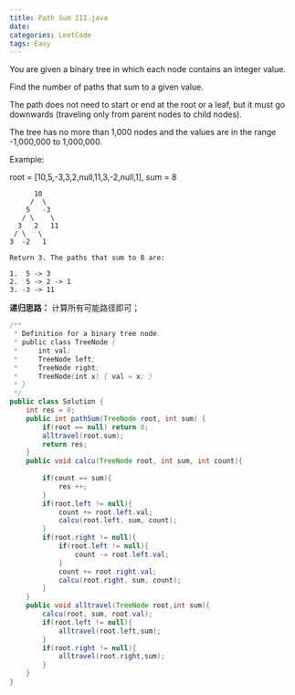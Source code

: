 ```yaml
---
title: Path Sum III.java
date: 
categories: LeetCode
tags: Easy
---
```

You are given a binary tree in which each node contains an integer value.

Find the number of paths that sum to a given value.

The path does not need to start or end at the root or a leaf, but it must go downwards (traveling only from parent nodes to child nodes).

The tree has no more than 1,000 nodes and the values are in the range -1,000,000 to 1,000,000.

Example:

root = [10,5,-3,3,2,null,11,3,-2,null,1], sum = 8

		  10
		 /  \
		5   -3
	   / \    \
	  3   2   11
	 / \   \
	3  -2   1

	Return 3. The paths that sum to 8 are:

	1.  5 -> 3
	2.  5 -> 2 -> 1
	3. -3 -> 11
<!-- more -->
**递归思路：**
计算所有可能路径即可；
``` java
/**
 * Definition for a binary tree node.
 * public class TreeNode {
 *     int val;
 *     TreeNode left;
 *     TreeNode right;
 *     TreeNode(int x) { val = x; }
 * }
 */
public class Solution {
    int res = 0;
    public int pathSum(TreeNode root, int sum) {
        if(root == null) return 0;
        alltravel(root,sum);
        return res;
    }
    public void calcu(TreeNode root, int sum, int count){
        
        if(count == sum){
            res ++;
        }
        if(root.left != null){
            count += root.left.val;
            calcu(root.left, sum, count);
        }
        if(root.right != null){
            if(root.left != null){
                count -= root.left.val;
            }
            count += root.right.val;
            calcu(root.right, sum, count);
        }
    }
    public void alltravel(TreeNode root,int sum){
        calcu(root, sum, root.val);
        if(root.left != null){
            alltravel(root.left,sum);
        }
        if(root.right != null){
            alltravel(root.right,sum);
        }
    }
}
``` 
